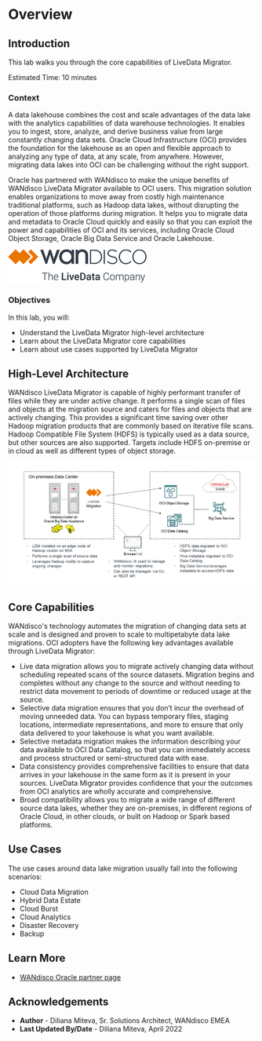 # Overview

## Introduction

This lab walks you through the core capabilities of LiveData Migrator.

Estimated Time: 10 minutes

### Context

A data lakehouse combines the cost and scale advantages of the data lake with the analytics capabilities of data warehouse technologies. It enables you to ingest, store, analyze, and derive business value from large constantly changing data sets. Oracle Cloud Infrastructure (OCI) provides the foundation for the lakehouse as an open and flexible approach to analyzing any type of data, at any scale, from anywhere. However, migrating data lakes into OCI can be challenging without the right support.

Oracle has partnered with WANdisco to make the unique benefits of WANdisco LiveData Migrator available to OCI users. This migration solution enables organizations to move away from costly high maintenance traditional platforms, such as Hadoop data lakes, without disrupting the operation of those platforms during migration. It helps you to migrate data and metadata to Oracle Cloud quickly and easily so that you can exploit the power and capabilities of OCI and its services, including Oracle Cloud Object Storage, Oracle Big Data Service and Oracle Lakehouse.

![Image alt text](images/wd-logo.png)

### Objectives

In this lab, you will:
* Understand the LiveData Migrator high-level architecture
* Learn about the LiveData Migrator core capabilities
* Learn about use cases supported by LiveData Migrator

## High-Level Architecture

WANdisco LiveData Migrator is capable of highly performant transfer of files while they are under active change. It performs a single scan of files and objects at the migration source and caters for files and objects that are actively changing. This provides a significant time saving over other Hadoop migration products that are commonly based on iterative file scans. Hadoop Compatible File System (HDFS) is typically used as a data source, but other sources are also supported. Targets include HDFS on-premise or in cloud as well as different types of object storage.

![Image alt text](images/architecture.png)

## Core Capabilities

WANdisco's technology automates the migration of changing data sets at scale and is designed and proven to scale to multipetabyte data lake migrations. OCI adopters have the following key advantages available through LiveData Migrator:
* Live data migration allows you to migrate actively changing data without scheduling repeated scans of the source datasets. Migration begins and completes without any change to the source and without needing to restrict data movement to periods of downtime or reduced usage at the source.
* Selective data migration ensures that you don’t incur the overhead of moving unneeded data. You can bypass temporary files, staging locations, intermediate representations, and more to ensure that only data delivered to your lakehouse is what you want available.
* Selective metadata migration makes the information describing your data available to OCI Data Catalog, so that you can immediately access and process structured or semi-structured data with ease.
* Data consistency provides comprehensive facilities to ensure that data arrives in your lakehouse in the same form as it is present in your sources. LiveData Migrator provides confidence that your the outcomes from OCI analytics are wholly accurate and comprehensive.
* Broad compatibility allows you to migrate a wide range of different source data lakes, whether they are on-premises, in different regions of Oracle Cloud, in other clouds, or built on Hadoop or Spark based platforms.

## Use Cases
The use cases around data lake migration usually fall into the following scenarios:
* Cloud Data Migration
* Hybrid Data Estate
* Cloud Burst
* Cloud Analytics
* Disaster Recovery
* Backup

## Learn More

* [WANdisco Oracle partner page](https://wandisco.com/partners/oracle)

## Acknowledgements
* **Author** - Diliana Miteva, Sr. Solutions Architect, WANdisco EMEA
* **Last Updated By/Date** - Diliana Miteva, April 2022

